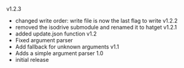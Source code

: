 v1.2.3
- changed write order: write file is now the last flag to write
v1.2.2
- removed the isodrive submodule and renamed it to hatget
v1.2.1
- added update.json function
v1.2
- Fixed argument parser
- Add fallback for unknown arguments
v1.1
- Adds a simple argument parser
1.0
- initial release
